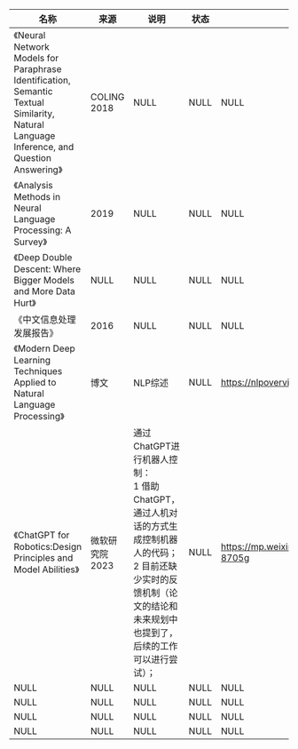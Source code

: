|名称  |  来源   | 说明  |状态   | 备注  |
|  ----  | ----  |----  | ----  |----  |
| 《Neural Network Models for Paraphrase Identification, Semantic Textual Similarity, Natural Language Inference, and Question Answering》  | COLING 2018 |NULL |NULL |NULL|
| 《Analysis Methods in Neural Language Processing: A Survey》  | 2019 |NULL |NULL |NULL |
| 《Deep Double Descent: Where Bigger Models and More Data Hurt》  | NULL |NULL |NULL |NULL |
| 《中文信息处理发展报告》  | 2016 |NULL |NULL |NULL |
| 《Modern Deep Learning Techniques Applied to Natural Language Processing》  | 博文 |NLP综述 |NULL |https://nlpoverview.com/index.html |
| 《ChatGPT for Robotics:Design Principles and Model Abilities》| 微软研究院2023| 通过ChatGPT进行机器人控制：<br/>1 借助ChatGPT，通过人机对话的方式生成控制机器人的代码；<br/>2 目前还缺少实时的反馈机制（论文的结论和未来规划中也提到了，后续的工作可以进行尝试）；| NULL | https://mp.weixin.qq.com/s/ahWFcsq9lurPbKi0-8705g |
| NULL  | NULL |NULL |NULL |NULL |
| NULL  | NULL |NULL |NULL |NULL |
| NULL  | NULL |NULL |NULL |NULL |
| NULL  | NULL |NULL |NULL |NULL |

